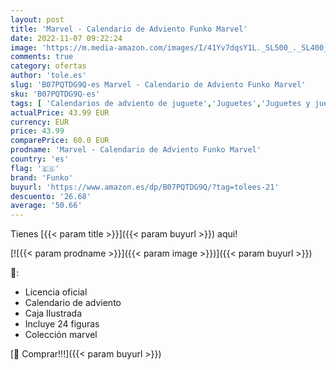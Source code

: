 ```yaml
---
layout: post
title: 'Marvel - Calendario de Adviento Funko Marvel'
date: 2022-11-07 09:22:24
image: 'https://m.media-amazon.com/images/I/41Yv7dqsY1L._SL500_._SL400_.jpg'
comments: true
category: ofertas
author: 'tole.es'
slug: 'B07PQTDG9Q-es Marvel - Calendario de Adviento Funko Marvel'
sku: 'B07PQTDG9Q-es'
tags: [ 'Calendarios de adviento de juguete','Juguetes','Juguetes y juegos','adviento','funko','🇪🇸', ]
actualPrice: 43.99 EUR
currency: EUR
price: 43.99
comparePrice: 60.0 EUR
prodname: 'Marvel - Calendario de Adviento Funko Marvel'
country: 'es'
flag: '🇪🇸'
brand: 'Funko'
buyurl: 'https://www.amazon.es/dp/B07PQTDG9Q/?tag=tolees-21'
descuento: '26.68'
average: '50.66'
---
```


Tienes [{{< param title >}}]({{< param buyurl >}}) aqui!

[![{{< param prodname >}}]({{< param image >}})]({{< param buyurl >}})

🔎:

- Licencia oficial
- Calendario de adviento
- Caja Ilustrada
- Incluye 24 figuras
- Colección marvel

[🛒 Comprar!!!]({{< param buyurl >}})

